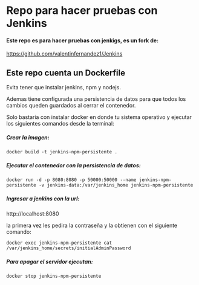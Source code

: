 # Repo para hacer pruebas con Jenkins

#### Este repo es para hacer pruebas con jenkigs, es un fork de:

https://github.com/valentinfernandez1/Jenkins

## Este repo cuenta un Dockerfile

Evita tener que instalar jenkins, npm y nodejs.

Ademas tiene configurada una persistencia de datos para que todos los cambios queden guardados al cerrar el contenedor.

Solo bastaria con instalar docker en donde tu sistema operativo y ejecutar los siguientes comandos desde la terminal:

##### Crear la imagen:

    docker build -t jenkins-npm-persistente .


##### Ejecutar el contenedor con la persistencia de datos:
    docker run -d -p 8080:8080 -p 50000:50000 --name jenkins-npm-persistente -v jenkins-data:/var/jenkins_home jenkins-npm-persistente


##### Ingresar a jenkins con la url:

http://localhost:8080

la primera vez les pedira la contraseña y la obtienen con el siguiente comando:

    docker exec jenkins-npm-persistente cat /var/jenkins_home/secrets/initialAdminPassword

##### Para apagar el servidor ejecutan:

    docker stop jenkins-npm-persistente
